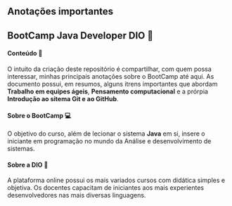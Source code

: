 ## Anotações importantes 

## BootCamp Java Developer DIO :notebook:



#### Conteúdo :muscle:

O intuito da criação deste repositório é compartilhar, com quem possa interessar, minhas principais anotações sobre o BootCamp até aqui. As documento possui, em resumos, alguns itrens importantes que abordam **Trabalho em equipes ágeis**, **Pensamento computacional** e a prórpia **Introdução ao sitema Git e ao GitHub**.



#### Sobre o BootCamp :computer:

O objetivo do curso, além de lecionar o sistema **Java** em si, insere o iniciante em programação no mundo da Análise e desenvolvimento de sistemas.



#### Sobre a DIO :school:

A plataforma online possui os mais variados cursos com didática simples e objetiva. Os docentes capacitam de iniciantes aos mais experientes desenvolvedores nas mais diversas linguagens.